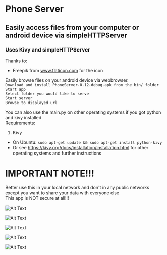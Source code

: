 # Phone Server
## Easily access files from your computer or android device via simpleHTTPServer
### Uses Kivy and simpleHTTPServer

Thanks to:
  * Freepik from www.flaticon.com for the icon

Easily browse files on your android device via webbrowser.  
`Download and install PhoneServer-0.12-debug.apk from the bin/ folder`  
`Start app`  
`Select folder you would like to serve`  
`Start server`  
`Browse to displayed url`  


You can also use the main.py on other operating systems if you got python and kivy installed  
Requirements:  
1. Kivy
  * On Ubuntu: `sudo apt-get update && sudo apt-get install python-kivy`
  * Or see https://kivy.org/docs/installation/installation.html for other operating systems and further instructions


# IMPORTANT NOTE!!!  
Better use this in your local network and don't in any public networks  
except you want to share your data with everyone else  
This app is NOT secure at all!!!  


![Alt Text](/images/1.png)

![Alt Text](/images/2.png)

![Alt Text](/images/3.png)

![Alt Text](/images/4.png)

![Alt Text](/images/5.png)
